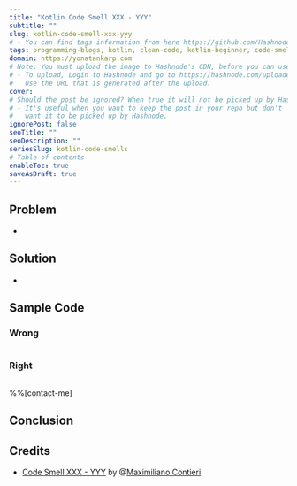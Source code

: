 ```yaml
---
title: "Kotlin Code Smell XXX - YYY"
subtitle: ""
slug: kotlin-code-smell-xxx-yyy
# - You can find tags information from here https://github.com/Hashnode/support/blob/main/misc/tags.json
tags: programming-blogs, kotlin, clean-code, kotlin-beginner, code-smell-1
domain: https://yonatankarp.com
# Note: You must upload the image to Hashnode's CDN, before you can use it here.
# - To upload, Login to Hashnode and go to https://hashnode.com/uploader
#   Use the URL that is generated after the upload.
cover: 
# Should the post be ignored? When true it will not be picked up by Hashnode.
# - It's useful when you want to keep the post in your repo but don't
#   want it to be picked up by Hashnode.
ignorePost: false
seoTitle: ""
seoDescription: ""
seriesSlug: kotlin-code-smells
# Table of contents
enableToc: true
saveAsDraft: true
---
```


## Problem

-

## Solution

-

## Sample Code

### Wrong

```kotlin

```

### Right

```kotlin

```

%%[contact-me]

## Conclusion

## Credits

- [Code Smell XXX - YYY]() by @[Maximiliano Contieri](@mcsee)
